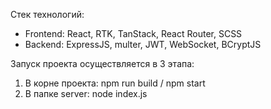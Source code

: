 Стек технологий:
- Frontend: React, RTK, TanStack, React Router, SCSS
- Backend: ExpressJS, multer, JWT, WebSocket, BCryptJS

Запуск проекта осуществляется в 3 этапа:
1. В корне проекта: npm run build / npm start
2. В папке server: node index.js
